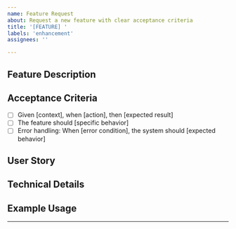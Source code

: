 ```yaml
---
name: Feature Request
about: Request a new feature with clear acceptance criteria
title: '[FEATURE] '
labels: 'enhancement'
assignees: ''

---
```


## Feature Description
<!-- Provide a clear and concise description of the feature -->

## Acceptance Criteria
<!-- List specific, testable criteria that must be met for this feature to be considered complete -->
<!-- Use checkboxes for easy tracking -->

- [ ] Given [context], when [action], then [expected result]
- [ ] The feature should [specific behavior]
- [ ] Error handling: When [error condition], the system should [expected behavior]

## User Story
<!-- Optional: As a [type of user], I want [goal] so that [benefit] -->

## Technical Details
<!-- Optional: Any specific technical requirements or constraints -->

## Example Usage
<!-- Optional: Provide examples of how this feature would be used -->

---
<!-- Add the 'ai-ready' label when acceptance criteria are finalized and ready for AI implementation -->